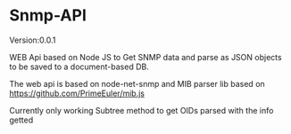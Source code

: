 # Snmp-API 
Version:0.0.1

WEB Api based on Node JS to Get SNMP data and parse as JSON objects to be saved to a document-based DB.

The web api is based on node-net-snmp and MIB parser lib based on https://github.com/PrimeEuler/mib.js

Currently only working Subtree method to get OIDs parsed with the info getted 
